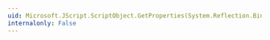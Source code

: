 ```yaml
---
uid: Microsoft.JScript.ScriptObject.GetProperties(System.Reflection.BindingFlags)
internalonly: False
---
```

